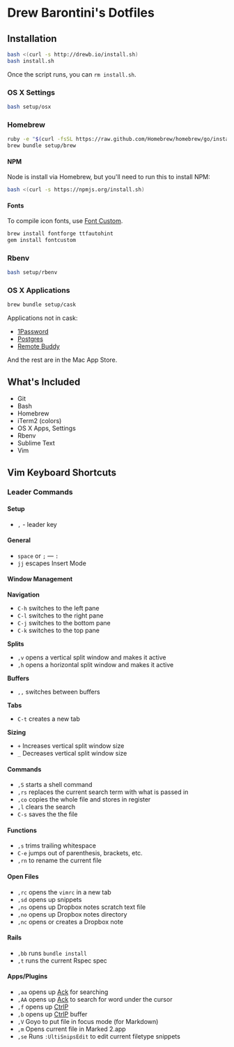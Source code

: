 Drew Barontini's Dotfiles
=========================

Installation
------------

```bash
bash <(curl -s http://drewb.io/install.sh)
bash install.sh
```

Once the script runs, you can `rm install.sh`.

### OS X Settings

```bash
bash setup/osx
```

### Homebrew

```bash
ruby -e "$(curl -fsSL https://raw.github.com/Homebrew/homebrew/go/install)"
brew bundle setup/brew
```

#### NPM

Node is install via Homebrew, but you'll need to run this to install NPM:

```bash
bash <(curl -s https://npmjs.org/install.sh)
```

#### Fonts

To compile icon fonts, use [Font Custom](http://fontcustom.com/).

```bash
brew install fontforge ttfautohint
gem install fontcustom
```

### Rbenv

```bash
bash setup/rbenv
```

### OS X Applications

```bash
brew bundle setup/cask
```

Applications not in cask:

- [1Password](https://agilebits.com/onepassword/mac)
- [Postgres](http://postgresapp.com/)
- [Remote Buddy](http://www.iospirit.com/products/remotebuddy/)

And the rest are in the Mac App Store.

What's Included
---------------

- Git
- Bash
- Homebrew
- iTerm2 (colors)
- OS X Apps, Settings
- Rbenv
- Sublime Text
- Vim

Vim Keyboard Shortcuts
----------------------

### Leader Commands

#### Setup

- `,` - leader key

#### General

- `space` or `;` &mdash; `:`
- `jj` escapes Insert Mode

#### Window Management

**Navigation**

- `C-h` switches to the left pane
- `C-l` switches to the right pane
- `C-j` switches to the bottom pane
- `C-k` switches to the top pane

**Splits**

- `,v` opens a vertical split window and makes it active
- `,h` opens a horizontal split window and makes it active

**Buffers**

- `,,` switches between buffers

**Tabs**

- `C-t` creates a new tab

**Sizing**

- `+` Increases vertical split window size
- `_` Decreases vertical split window size

#### Commands

- `,S` starts a shell command
- `,rs` replaces the current search term with what is passed in
- `,co` copies the whole file and stores in register
- `,l` clears the search
- `C-s` saves the the file

#### Functions

- `,s` trims trailing whitespace
- `C-e` jumps out of parenthesis, brackets, etc.
- `,rn` to rename the current file

#### Open Files

- `,rc` opens the `vimrc` in a new tab
- `,sd` opens up snippets
- `,ns` opens up Dropbox notes scratch text file
- `,no` opens up Dropbox notes directory
- `,nc` opens or creates a Dropbox note

#### Rails

- `,bb` runs `bundle install`
- `,t` runs the current Rspec spec

#### Apps/Plugins

- `,aa` opens up [Ack](https://github.com/mileszs/ack.vim) for searching
- `,AA` opens up [Ack](https://github.com/mileszs/ack.vim) to search for word under the cursor
- `,f` opens up [CtrlP](https://github.com/kien/ctrlp.vim)
- `,b` opens up [CtrlP](https://github.com/kien/ctrlp.vim) buffer
- `,V` Goyo to put file in focus mode (for Markdown)
- `,m` Opens current file in Marked 2.app
- `,se` Runs `:UltiSnipsEdit` to edit current filetype snippets

